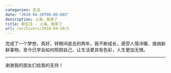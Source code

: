 ```yaml
---
categories: 生活
date: "2018-04-20T00:00:00Z"
description: 上海，我来了
title: 新生活 - 上海，我来了
url: /archivers/2018-04-20/1
---
```

<!--more-->

完成了一个梦想，真好，转眼间逝去的两年，我不断成长，感受人情冷暖、接纳新鲜事物，至今已学会如何照顾自己，让生活更具有色彩，人生更加无憾。

----

谢谢我的朋友们给我的支持！

